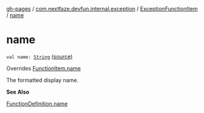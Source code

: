 [gh-pages](../../index.md) / [com.nextfaze.devfun.internal.exception](../index.md) / [ExceptionFunctionItem](index.md) / [name](./name.md)

# name

`val name: `[`String`](https://kotlinlang.org/api/latest/jvm/stdlib/kotlin/-string/index.html) [(source)](https://github.com/NextFaze/dev-fun/tree/master/devfun-internal/src/main/java/com/nextfaze/devfun/internal/exception/ExceptionTypes.kt#L30)

Overrides [FunctionItem.name](../../com.nextfaze.devfun.function/-function-item/name.md)

The formatted display name.

**See Also**

[FunctionDefinition.name](../../com.nextfaze.devfun.function/-function-definition/name.md)

